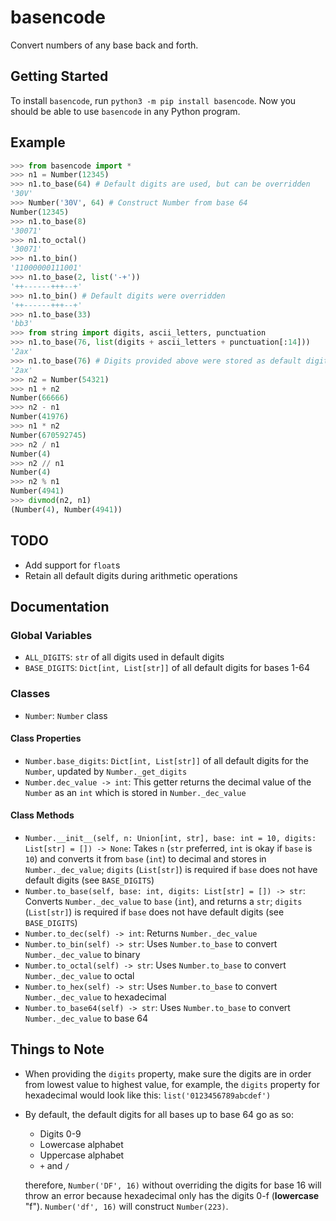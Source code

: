 # basencode

Convert numbers of any base back and forth.

## Getting Started

To install `basencode`, run `python3 -m pip install basencode`. Now you should be able to use `basencode` in any Python program.

## Example

```py
>>> from basencode import *
>>> n1 = Number(12345)
>>> n1.to_base(64) # Default digits are used, but can be overridden
'30V'
>>> Number('30V', 64) # Construct Number from base 64
Number(12345)
>>> n1.to_base(8)
'30071'
>>> n1.to_octal()
'30071'
>>> n1.to_bin()
'11000000111001'
>>> n1.to_base(2, list('-+'))
'++------+++--+'
>>> n1.to_bin() # Default digits were overridden
'++------+++--+'
>>> n1.to_base(33)
'bb3'
>>> from string import digits, ascii_letters, punctuation
>>> n1.to_base(76, list(digits + ascii_letters + punctuation[:14]))
'2ax'
>>> n1.to_base(76) # Digits provided above were stored as default digits for base 76
'2ax'
>>> n2 = Number(54321)
>>> n1 + n2
Number(66666)
>>> n2 - n1
Number(41976)
>>> n1 * n2
Number(670592745)
>>> n2 / n1
Number(4)
>>> n2 // n1
Number(4)
>>> n2 % n1
Number(4941)
>>> divmod(n2, n1)
(Number(4), Number(4941))
```

## TODO

- Add support for `float`s
- Retain all default digits during arithmetic operations

## Documentation

### Global Variables

- `ALL_DIGITS`: `str` of all digits used in default digits
- `BASE_DIGITS`: `Dict[int, List[str]]` of all default digits for bases 1-64

### Classes

- `Number`: `Number` class

#### Class Properties

- `Number.base_digits`: `Dict[int, List[str]]` of all default digits for the `Number`, updated by `Number._get_digits`
- `Number.dec_value -> int`: This getter returns the decimal value of the `Number` as an `int` which is stored in `Number._dec_value`

#### Class Methods

- `Number.__init__(self, n: Union[int, str], base: int = 10, digits: List[str] = []) -> None`: Takes `n` (`str` preferred, `int` is okay if `base` is `10`) and converts it from `base` (`int`) to decimal and stores in `Number._dec_value`; `digits` (`List[str]`) is required if `base` does not have default digits (see `BASE_DIGITS`)
- `Number.to_base(self, base: int, digits: List[str] = []) -> str`: Converts `Number._dec_value` to `base` (`int`), and returns a `str`; `digits` (`List[str]`) is required if `base` does not have default digits (see `BASE_DIGITS`)
- `Number.to_dec(self) -> int`: Returns `Number._dec_value`
- `Number.to_bin(self) -> str`: Uses `Number.to_base` to convert `Number._dec_value` to binary
- `Number.to_octal(self) -> str`: Uses `Number.to_base` to convert `Number._dec_value` to octal
- `Number.to_hex(self) -> str`: Uses `Number.to_base` to convert `Number._dec_value` to hexadecimal
- `Number.to_base64(self) -> str`: Uses `Number.to_base` to convert `Number._dec_value` to base 64

## Things to Note

- When providing the `digits` property, make sure the digits are in order from lowest value to highest value, for example, the `digits` property for hexadecimal would look like this: `list('0123456789abcdef')`
- By default, the default digits for all bases up to base 64 go as so:

  - Digits 0-9
  - Lowercase alphabet
  - Uppercase alphabet
  - `+` and `/`

  therefore, `Number('DF', 16)` without overriding the digits for base 16 will throw an error because hexadecimal only has the digits 0-f (**lowercase** "f"). `Number('df', 16)` will construct `Number(223)`.
